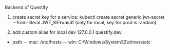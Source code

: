 Backend of Questify

1. create secret key for a service:
   kubectl create secret generic jwt-secret --from-literal JWT_KEY=asdf (only for local, key for prod is random)

2. add custom alias for local dev
   127.0.0.1 questify.dev

- path
  -- mac: /etc/hosts
  -- win: C:\Windows\System32\drivers\etc
